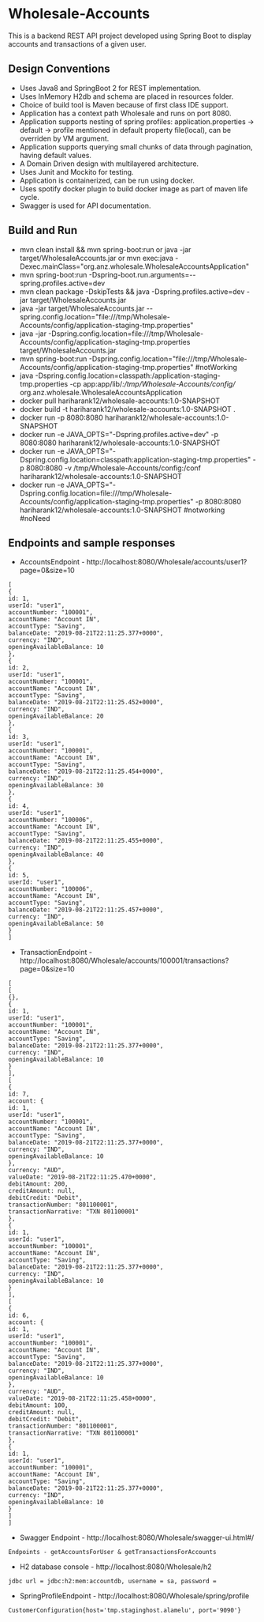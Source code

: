 # Wholesale-Accounts
This is a backend REST API project developed using Spring Boot to display accounts and transactions of a given user.

## Design Conventions
* Uses Java8 and SpringBoot 2 for REST implementation.
* Uses InMemory H2db and schema are placed in resources folder. 
* Choice of build tool is Maven because of first class IDE support.
* Application has a context path Wholesale and runs on port 8080.
* Application supports nesting of spring profiles: 
    application.properties -> default -> profile mentioned in default property file(local), can be overriden by VM argument.
* Application supports querying small chunks of data through pagination, having default values.
* A Domain Driven design with multilayered architecture.
* Uses Junit and Mockito for testing. 
* Application is containerized, can be run using docker.
* Uses spotify docker plugin to build docker image as part of maven life cycle.
* Swagger is used for API documentation. 

## Build and Run
* mvn clean install && mvn spring-boot:run or java -jar target/WholesaleAccounts.jar or mvn exec:java -Dexec.mainClass="org.anz.wholesale.WholesaleAccountsApplication"
* mvn spring-boot:run -Dspring-boot.run.arguments=--spring.profiles.active=dev
* mvn clean package -DskipTests && java -Dspring.profiles.active=dev -jar target/WholesaleAccounts.jar
* java -jar target/WholesaleAccounts.jar --spring.config.location="file:///tmp/Wholesale-Accounts/config/application-staging-tmp.properties"
* java -jar -Dspring.config.location=file:///tmp/Wholesale-Accounts/config/application-staging-tmp.properties target/WholesaleAccounts.jar
* mvn spring-boot:run -Dspring.config.location="file:///tmp/Wholesale-Accounts/config/application-staging-tmp.properties" #notWorking
* java -Dspring.config.location=classpath:/application-staging-tmp.properties -cp app:app/lib/*:/tmp/Wholesale-Accounts/config/* org.anz.wholesale.WholesaleAccountsApplication
* docker pull hariharank12/wholesale-accounts:1.0-SNAPSHOT
* docker build -t hariharank12/wholesale-accounts:1.0-SNAPSHOT .
* docker run -p 8080:8080 hariharank12/wholesale-accounts:1.0-SNAPSHOT
* docker run -e JAVA_OPTS="-Dspring.profiles.active=dev" -p 8080:8080 hariharank12/wholesale-accounts:1.0-SNAPSHOT
* docker run -e JAVA_OPTS="-Dspring.config.location=classpath:application-staging-tmp.properties" -p 8080:8080 -v /tmp/Wholesale-Accounts/config:/conf hariharank12/wholesale-accounts:1.0-SNAPSHOT
* docker run -e JAVA_OPTS="-Dspring.config.location=file:///tmp/Wholesale-Accounts/config/application-staging-tmp.properties" -p 8080:8080 hariharank12/wholesale-accounts:1.0-SNAPSHOT #notworking #noNeed

## Endpoints and sample responses
* AccountsEndpoint - http://localhost:8080/Wholesale/accounts/user1?page=0&size=10
```
[
{
id: 1,
userId: "user1",
accountNumber: "100001",
accountName: "Account IN",
accountType: "Saving",
balanceDate: "2019-08-21T22:11:25.377+0000",
currency: "IND",
openingAvailableBalance: 10
},
{
id: 2,
userId: "user1",
accountNumber: "100001",
accountName: "Account IN",
accountType: "Saving",
balanceDate: "2019-08-21T22:11:25.452+0000",
currency: "IND",
openingAvailableBalance: 20
},
{
id: 3,
userId: "user1",
accountNumber: "100001",
accountName: "Account IN",
accountType: "Saving",
balanceDate: "2019-08-21T22:11:25.454+0000",
currency: "IND",
openingAvailableBalance: 30
},
{
id: 4,
userId: "user1",
accountNumber: "100006",
accountName: "Account IN",
accountType: "Saving",
balanceDate: "2019-08-21T22:11:25.455+0000",
currency: "IND",
openingAvailableBalance: 40
},
{
id: 5,
userId: "user1",
accountNumber: "100006",
accountName: "Account IN",
accountType: "Saving",
balanceDate: "2019-08-21T22:11:25.457+0000",
currency: "IND",
openingAvailableBalance: 50
}
]

```

* TransactionEndpoint - http://localhost:8080/Wholesale/accounts/100001/transactions?page=0&size=10
```
[
[
{},
{
id: 1,
userId: "user1",
accountNumber: "100001",
accountName: "Account IN",
accountType: "Saving",
balanceDate: "2019-08-21T22:11:25.377+0000",
currency: "IND",
openingAvailableBalance: 10
}
],
[
{
id: 7,
account: {
id: 1,
userId: "user1",
accountNumber: "100001",
accountName: "Account IN",
accountType: "Saving",
balanceDate: "2019-08-21T22:11:25.377+0000",
currency: "IND",
openingAvailableBalance: 10
},
currency: "AUD",
valueDate: "2019-08-21T22:11:25.470+0000",
debitAmount: 200,
creditAmount: null,
debitCredit: "Debit",
transactionNumber: "801100001",
transactionNarrative: "TXN 801100001"
},
{
id: 1,
userId: "user1",
accountNumber: "100001",
accountName: "Account IN",
accountType: "Saving",
balanceDate: "2019-08-21T22:11:25.377+0000",
currency: "IND",
openingAvailableBalance: 10
}
],
[
{
id: 6,
account: {
id: 1,
userId: "user1",
accountNumber: "100001",
accountName: "Account IN",
accountType: "Saving",
balanceDate: "2019-08-21T22:11:25.377+0000",
currency: "IND",
openingAvailableBalance: 10
},
currency: "AUD",
valueDate: "2019-08-21T22:11:25.458+0000",
debitAmount: 100,
creditAmount: null,
debitCredit: "Debit",
transactionNumber: "801100001",
transactionNarrative: "TXN 801100001"
},
{
id: 1,
userId: "user1",
accountNumber: "100001",
accountName: "Account IN",
accountType: "Saving",
balanceDate: "2019-08-21T22:11:25.377+0000",
currency: "IND",
openingAvailableBalance: 10
}
]
]
```
* Swagger Endpoint - http://localhost:8080/Wholesale/swagger-ui.html#/
```
Endpoints - getAccountsForUser & getTransactionsForAccounts

```
* H2 database console - http://localhost:8080/Wholesale/h2
```
jdbc url = jdbc:h2:mem:accountdb, username = sa, password =
```
* SpringProfileEndpoint - http://localhost:8080/Wholesale/spring/profile
```
CustomerConfiguration{host='tmp.staginghost.alamelu', port='9090'}
```
